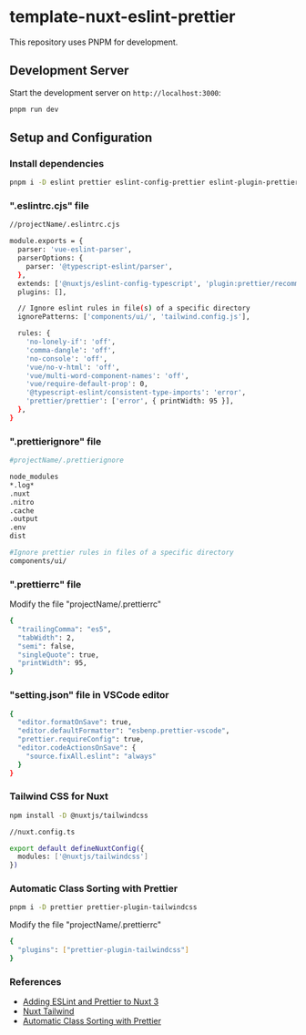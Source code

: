 # template-nuxt-eslint-prettier

This repository uses PNPM for development.

## Development Server

Start the development server on `http://localhost:3000`:

```bash
pnpm run dev
```

## Setup and Configuration

### Install dependencies

```bash
pnpm i -D eslint prettier eslint-config-prettier eslint-plugin-prettier typescript @typescript-eslint/parser @nuxtjs/eslint-config-typescript
```

### ".eslintrc.cjs" file

```bash
//projectName/.eslintrc.cjs

module.exports = {
  parser: 'vue-eslint-parser',
  parserOptions: {
    parser: '@typescript-eslint/parser',
  },
  extends: ['@nuxtjs/eslint-config-typescript', 'plugin:prettier/recommended'],
  plugins: [],

  // Ignore eslint rules in file(s) of a specific directory
  ignorePatterns: ['components/ui/', 'tailwind.config.js'],

  rules: {
    'no-lonely-if': 'off',
    'comma-dangle': 'off',
    'no-console': 'off',
    'vue/no-v-html': 'off',
    'vue/multi-word-component-names': 'off',
    'vue/require-default-prop': 0,
    '@typescript-eslint/consistent-type-imports': 'error',
    'prettier/prettier': ['error', { printWidth: 95 }],
  },
}
```

### ".prettierignore" file

```bash
#projectName/.prettierignore

node_modules
*.log*
.nuxt
.nitro
.cache
.output
.env
dist

#Ignore prettier rules in files of a specific directory
components/ui/
```

### ".prettierrc" file

Modify the file "projectName/.prettierrc"

```bash
{
  "trailingComma": "es5",
  "tabWidth": 2,
  "semi": false,
  "singleQuote": true,
  "printWidth": 95,
}
```

### "setting.json" file in VSCode editor

```bash
{
  "editor.formatOnSave": true,
  "editor.defaultFormatter": "esbenp.prettier-vscode",
  "prettier.requireConfig": true,
  "editor.codeActionsOnSave": {
    "source.fixAll.eslint": "always"
  }
}
```

### Tailwind CSS for Nuxt

```bash
npm install -D @nuxtjs/tailwindcss
```

```bash
//nuxt.config.ts

export default defineNuxtConfig({
  modules: ['@nuxtjs/tailwindcss']
})
```

### Automatic Class Sorting with Prettier

```bash
pnpm i -D prettier prettier-plugin-tailwindcss
```

Modify the file "projectName/.prettierrc"

```bash
{
  "plugins": ["prettier-plugin-tailwindcss"]
}
```

### References

- [Adding ESLint and Prettier to Nuxt 3](https://dev.to/tao/adding-eslint-and-prettier-to-nuxt-3-2023-5bg)
- [Nuxt Tailwind](https://tailwindcss.nuxtjs.org/getting-started/installation)
- [Automatic Class Sorting with Prettier](https://tailwindcss.com/blog/automatic-class-sorting-with-prettier)
